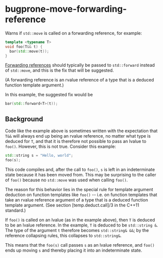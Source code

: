 # bugprone-move-forwarding-reference

Warns if `std::move` is called on a forwarding reference, for example:

``` c++
template <typename T>
void foo(T&& t) {
  bar(std::move(t));
}
```

[Forwarding
references](http://www.open-std.org/jtc1/sc22/wg21/docs/papers/2014/n4164.pdf)
should typically be passed to `std::forward` instead of `std::move`, and
this is the fix that will be suggested.

(A forwarding reference is an rvalue reference of a type that is a
deduced function template argument.)

In this example, the suggested fix would be

``` c++
bar(std::forward<T>(t));
```

## Background

Code like the example above is sometimes written with the expectation
that `T&&` will always end up being an rvalue reference, no matter what
type is deduced for `T`, and that it is therefore not possible to pass
an lvalue to `foo()`. However, this is not true. Consider this example:

``` c++
std::string s = "Hello, world";
foo(s);
```

This code compiles and, after the call to `foo()`, `s` is left in an
indeterminate state because it has been moved from. This may be
surprising to the caller of `foo()` because no `std::move` was used when
calling `foo()`.

The reason for this behavior lies in the special rule for template
argument deduction on function templates like `foo()` -- i.e. on
function templates that take an rvalue reference argument of a type that
is a deduced function template argument. (See section
\[temp.deduct.call\]/3 in the C++11 standard.)

If `foo()` is called on an lvalue (as in the example above), then `T` is
deduced to be an lvalue reference. In the example, `T` is deduced to be
`std::string &`. The type of the argument `t` therefore becomes
`std::string& &&`; by the reference collapsing rules, this collapses to
`std::string&`.

This means that the `foo(s)` call passes `s` as an lvalue reference, and
`foo()` ends up moving `s` and thereby placing it into an indeterminate
state.
